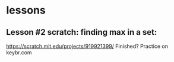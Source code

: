 # lessons

## Lesson #2 scratch: finding max in a set:
https://scratch.mit.edu/projects/919921399/
Finished? Practice on keybr.com
